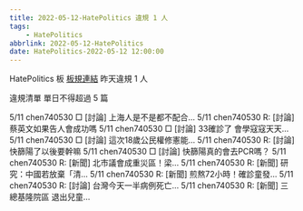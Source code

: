 ```yaml
---
title: 2022-05-12-HatePolitics 違規 1 人
tags:
    - HatePolitics
abbrlink: 2022-05-12-HatePolitics
date: HatePolitics-2022-05-12 12:00:00
---
```

HatePolitics 板 [板規連結](https://www.ptt.cc/bbs/HatePolitics/M.1617115262.A.D60.html)
昨天違規 1 人
<!-- more -->

違規清單
單日不得超過 5 篇

5/11 chen740530 □ [討論] 上海人是不是都不配合…
5/11 chen740530 R: [討論] 蔡英文如果告人會成功嗎
5/11 chen740530 □ [討論] 33確診了 會學寇寇天天…
5/11 chen740530 □ [討論] 這次18歲公民權修憲能…
5/11 chen740530 R: [討論] 快篩陽了以後要幹嘛
5/11 chen740530 □ [討論] 快篩陽真的會去PCR嗎？
5/11 chen740530 R: [新聞] 北市議會成重災區！梁…
5/11 chen740530 R: [新聞] 研究：中國若放棄「清…
5/11 chen740530 R: [新聞] 煎熬72小時！確診童發…
5/11 chen740530 R: [討論] 台灣今天一半病例死亡…
5/11 chen740530 R: [新聞] 三總基隆院區 退出兒童…